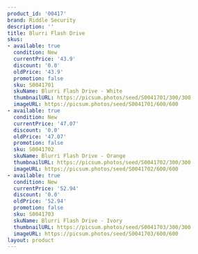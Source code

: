```yaml
---
product_id: '00417'
brand: Riddle Security
description: ''
title: Blurri Flash Drive
skus:
- available: true
  condition: New
  currentPrice: '43.9'
  discount: '0.0'
  oldPrice: '43.9'
  promotion: false
  sku: S0041701
  skuName: Blurri Flash Drive - White
  thumbnailURL: https://picsum.photos/seed/S0041701/300/300
  imageURL: https://picsum.photos/seed/S0041701/600/600
- available: true
  condition: New
  currentPrice: '47.07'
  discount: '0.0'
  oldPrice: '47.07'
  promotion: false
  sku: S0041702
  skuName: Blurri Flash Drive - Orange
  thumbnailURL: https://picsum.photos/seed/S0041702/300/300
  imageURL: https://picsum.photos/seed/S0041702/600/600
- available: true
  condition: New
  currentPrice: '52.94'
  discount: '0.0'
  oldPrice: '52.94'
  promotion: false
  sku: S0041703
  skuName: Blurri Flash Drive - Ivory
  thumbnailURL: https://picsum.photos/seed/S0041703/300/300
  imageURL: https://picsum.photos/seed/S0041703/600/600
layout: product
---
```

